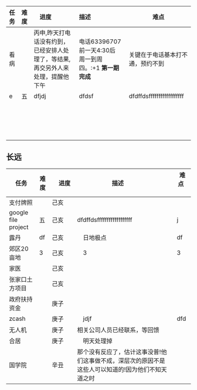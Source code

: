 |任务|难度|　进度　　|描述          |难点        |
|:---|:---|:---|:---|---------------|
|看病| |丙申,昨天打电话没有约到，已经安排人处理了，等结果,再交另外人来处理，提醒他下午 |电话63396707 前一天4:30后　周一到周四。:+1 **第一期完成**| 关键在于电话基本打不通，预约不到|  
|e|五| dfjdj|dfdsf　　| dfdffdsffffffffffffffffff |
| | |  |　　|  |
| | |  |　　|  |
| | |  |　　|  |
| | |  |　　|  |

## 长远  

|任务|难度|　进度　　|描述          |难点        |
---|---|---|---|---------------
|支付牌照||己亥 || |  
|google file project |五| 己亥　　| dfdffdsffffffffffffffffff |j|
|露丹|df| 己亥|　日地极点　| df |
|郊区20亩地|3|己亥 |　3　| 3 |
|家医| | 己亥| 　　|   |
|张家口土方项目| | 己亥|　 　|   |
|政府扶持资金| | 庚子 |　　|  |
|zcash| |庚子 |　jdjf　| dfd |
|无人机| |庚子 |相关公司人员已经联系，等回馈　　|  |
|合居| |庚子 |　明天处理掉　|  |
|国学院| |辛丑 |那个没有反应了，估计这事没普!他们这事做不成，深层次的原因不是这些人可以知道的!因为他们不知天道之时　　|  |
